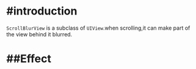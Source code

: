 #introduction
===
`ScrollBlurView` is a subclass of `UIView`.when scrolling,it can make part of the view behind it blurred.
  
  

##Effect
===

